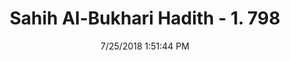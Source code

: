 ---
title        : "Sahih Al-Bukhari Hadith - 1. 798"
date         : 7/25/2018 1:51:44 PM
draft        : false
type         : "hadith"
layout       : "hadith"
BookCode     : "SHB"
VolumeNumber : "1"
HadithNumber : "798"
categories  :  ["Prayer Characteristics-Cleaning forehead or nose in prayer"]
tags  :  ["Abu Said Al Khudri"]
---